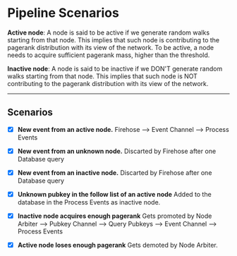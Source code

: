 # Pipeline Scenarios

**Active node**: A node is said to be active if we generate random walks starting from that node. This implies that such node is contributing to the pagerank distribution with its view of the network. To be active, a node needs to acquire sufficient pagerank mass, higher than the threshold.



**Inactive node**: A node is said to be inactive if we DON'T generate random walks starting from that node. This implies that such node is NOT contributing to the pagerank distribution with its view of the network.

---

## Scenarios

- [x] **New event from an active node.**
  Firehose --> Event Channel --> Process Events

- [x] **New event from an unknown node.**
  Discarted by Firehose after one Database query

- [x] **New event from an inactive node.**
  Discarted by Firehose after one Database query

- [x] **Unknown pubkey in the follow list of an active node**
  Added to the database in the Process Events as inactive node.

- [x] **Inactive node acquires enough pagerank**
  Gets promoted by Node Arbiter --> Pubkey Channel --> Query Pubkeys --> Event Channel --> Process Events

- [x] **Active node loses enough pagerank**
  Gets demoted by Node Arbiter.